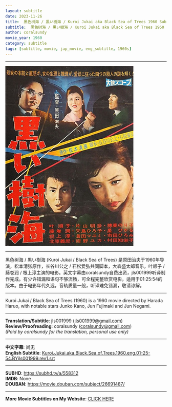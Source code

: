 ```yaml
---
layout: subtitle
date: 2023-11-26
title:  黑色树海 / 黒い樹海 / Kuroi Jukai aka Black Sea of Trees 1960 Subtitle (English)
subtitle:  黑色树海 / 黒い樹海 / Kuroi Jukai aka Black Sea of Trees 1960 Subtitle (English)
author: coralsundy
movie_year: 1960
category: subtitle
tags: [subtitle, movie, jap_movie, eng_subtitle, 1960s]
---
```


------

<img src="../assets/Kuroi.Jukai.jpg" alt="Kuroi_Jukai_cover_art" />

------

黑色树海 / 黒い樹海 (Kuroi Jukai / Black Sea of Trees) 是原田治夫于1960年导演，松本清张原作，长谷川公之 / 石松爱弘共同脚本，大森盛太郎音乐，叶顺子 / 藤卷润 / 根上淳主演的电影。英文字幕由coralsundy自费出资，jls001999听译制作完成。有少许错漏和语句不够流畅，可全程完整欣赏电影，适用于01:25:54的版本。由于电影年代久远，音轨质量一般，听译难免错漏，敬请谅解。

------

Kuroi Jukai / Black Sea of Trees (1960) is a 1960 movie directed by Harada Haruo, with notable stars Junko Kano, Jun Fujimaki and Jun Negami.

------

**Translation/Subtitle**: jls001999 (jls001999@gmail.com)<br>
**Review/Proofreading**: coralsundy (coralsundy@gmail.com)<br>
*(Paid by coralsundy for the translation, personal use only)*

------

**中文字幕**: 尚无<br>
**English Subtitle**: [Kuroi.Jukai.aka.Black.Sea.of.Trees.1960.eng.01-25-54.BYjls001999.rev1.srt](../subtitles/Kuroi.Jukai.aka.Black.Sea.of.Trees.1960.eng.01-25-54.BYjls001999.rev1.srt)

------

**SUBHD**: <https://subhd.tv/a/558312><br>
**IMDB**: None<br>
**DOUBAN**: <https://movie.douban.com/subject/26691487/>

------

**More Movie Subtitles on My Website**: <a href='{% post_url 2021-01-10-subtitles-summary-list %}'>CLICK HERE</a>


